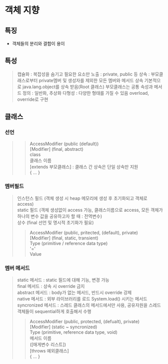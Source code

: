 # 객체 지향
## 특징
- 객체들의 분리와 결합이 용이

## 특성
> 캡슐화 : 복잡성을 숨기고 필요한 요소만 노출 : private, public 등
> 상속 : 부모클래스로부터 private멤버 및 생성자를 제외한 모든 멤버와 메서드 상속
>        기본적으로 java.lang.object를 상속 받음(Root 클래스)
>        부모클래스는 공통 속성과 메서드 정의 : 일반화, 추상화
> 다형성 : 다양한 형태를 가질 수 있음
>          overload, override로 구현

## 클래스
### 선언
>> AccessModifier (public (default))    
>> [Modifier] (final, abstract)      
>> class         
>> 클래스 이름        
>> [extends 부모클래스] : 클래스 간 상속은 단일 상속만 지원         
>> { ... }   

   
### 멤버필드    
> 인스턴스 필드 (객체 생성 시 heap 메모리에 생성 후 초기화되고 객체로 access)   
> static 필드 (객체 생성없이 access 가능, 클래스이름으로 access, 모든 객체가 하나의 변수 값을 공유하고자 할 때 : 전역변수)    
> 상수 (final 선언 및 명시적 초기화가 필요)    
>   
>> AccessModifier (public, pritected, (default), private)    
>> [Modifier] (final, static, transient)    
>> Type (primitive / reference data type)    
>> '='   
>> Value

### 멤버 메서드
> static 메서드 : static 필드에 대해 기능, 변경 가능   
> final 메서드 : 상속 시 override 금지   
> abstract 메서드 : body가 없는 메서드, 반드시 override 강제   
> native 메서드 : 외부 라이브러리를 로드 System.load() 시키는 메서드   
> syncronized 메서드 : 스레드 클래스의 메서드에서만 사용, 공유자원을 스레드 객체들이 sequential하게 호출해서 수행   
>   
>> AccessModifier (public, protected, (defualt), private)   
>> [Modifier] (static ~ syncronized)   
>> Type (primitive, reference data type, void)   
>> 메서드 이름   
>> ([매게변수 리스트])   
>> [throws 예외클래스]   
>> { ... }   
